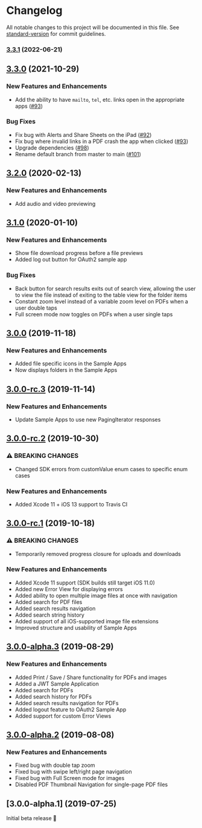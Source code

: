 # Changelog

All notable changes to this project will be documented in this file. See [standard-version](https://github.com/conventional-changelog/standard-version) for commit guidelines.

### [3.3.1](https://github.com/box/box-ios-preview-sdk/compare/v3.3.0...v3.3.1) (2022-06-21)


## [3.3.0](https://github.com/box/box-ios-preview-sdk/compare/v3.2.0...v3.3.0) (2021-10-29)


### New Features and Enhancements

- Add the ability to have `mailto`, `tel`, etc. links open in the appropriate apps ([#93](https://github.com/box/box-ios-preview-sdk/pull/93))

### Bug Fixes

- Fix bug with Alerts and Share Sheets on the iPad ([#92](https://github.com/box/box-ios-preview-sdk/pull/92))
- Fix bug where invalid links in a PDF crash the app when clicked ([#93](https://github.com/box/box-ios-preview-sdk/pull/93))
- Upgrade dependencies ([#98](https://github.com/box/box-ios-preview-sdk/pull/98))
- Rename default branch from master to main ([#101](https://github.com/box/box-ios-preview-sdk/pull/101))

## [3.2.0](https://github.com/box/box-ios-preview-sdk/compare/v3.1.0...v3.2.0)  (2020-02-13)


### New Features and Enhancements

- Add audio and video previewing

## [3.1.0](https://github.com/box/box-ios-preview-sdk/compare/v3.0.0...v3.1.0)  (2020-01-10)


### New Features and Enhancements

- Show file download progress before a file previews
- Added log out button for OAuth2 sample app 

### Bug Fixes

- Back button for search results exits out of search view, allowing the user to view the file instead of exiting to the table view for the folder items
- Constant zoom level instead of a variable zoom level on PDFs when a user double taps
- Full screen mode now toggles on PDFs when a user single taps

## [3.0.0](https://github.com/box/box-ios-preview-sdk/compare/v3.0.0-rc.3...v3.0.0)  (2019-11-18)


### New Features and Enhancements

- Added file specific icons in the Sample Apps
- Now displays folders in the Sample Apps

## [3.0.0-rc.3](https://github.com/box/box-ios-preview-sdk/compare/v3.0.0-rc.2...v3.0.0-rc.3)  (2019-11-14)


### New Features and Enhancements

- Update Sample Apps to use new PagingIterator responses 

## [3.0.0-rc.2](https://github.com/box/box-ios-preview-sdk/compare/v3.0.0-rc.1...v3.0.0-rc.2)  (2019-10-30)


### ⚠ BREAKING CHANGES

- Changed SDK errors from customValue enum cases to specific enum cases

### New Features and Enhancements

- Added Xcode 11 + iOS 13 support to Travis CI

## [3.0.0-rc.1](https://github.com/box/box-ios-preview-sdk/compare/v3.0.0-alpha.3...v3.0.0-rc.1)  (2019-10-18)


### ⚠ BREAKING CHANGES

- Temporarily removed progress closure for uploads and downloads

### New Features and Enhancements

- Added Xcode 11 support (SDK builds still target iOS 11.0)
- Added new Error View for displaying errors
- Added ability to open multiple image files at once with navigation
- Added search for PDF files
- Added search results navigation
- Added search string history
- Added support of all iOS-supported image file extensions
- Improved structure and usability of Sample Apps

## [3.0.0-alpha.3](https://github.com/box/box-ios-preview-sdk/compare/v3.0.0-alpha.2...v3.0.0-alpha.3)  (2019-08-29)


### New Features and Enhancements

- Added Print / Save / Share functionality for PDFs and images
- Added a JWT Sample Application
- Added search for PDFs
- Added search history for PDFs
- Added search results navigation for PDFs
- Added logout feature to OAuth2 Sample App
- Added support for custom Error Views

## [3.0.0-alpha.2](https://github.com/box/box-ios-preview-sdk/compare/v3.0.0-alpha.1...v3.0.0-alpha.2)  (2019-08-08)


### New Features and Enhancements

- Fixed bug with double tap zoom
- Fixed bug with swipe left/right page navigation
- Fixed bug with Full Screen mode for images
- Disabled PDF Thumbnail Navigation for single-page PDF files

## [3.0.0-alpha.1] (2019-07-25)


Initial beta release :tada:

